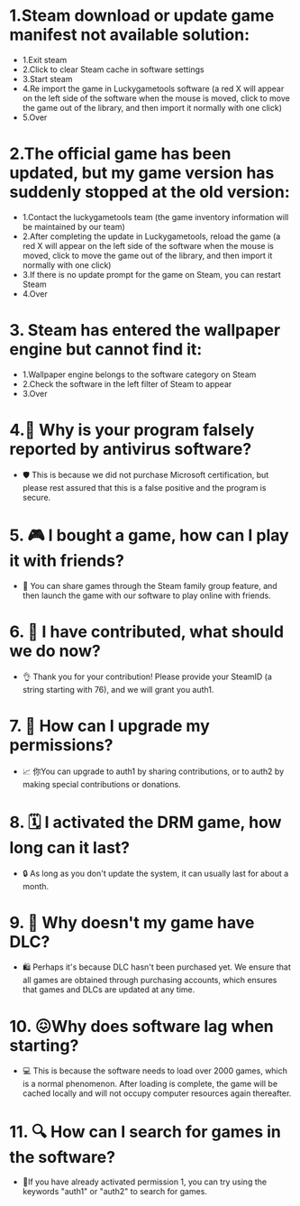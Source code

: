 <style>
body {
  background-image: url('background.jpg'); 
  background-size: cover; 
  background-position: center;
  background-repeat: no-repeat; 
  background-attachment: fixed; 
}
</style>

# 1.Steam download or update game manifest not available solution:
 - 1.Exit steam
 - 2.Click to clear Steam cache in software settings
 - 3.Start steam
 - 4.Re import the game in Luckygametools software (a red X will appear on the left side of the software when the mouse is moved, click to move the game out of the library, and then import it normally with one click)
 - 5.Over

# 2.The official game has been updated, but my game version has suddenly stopped at the old version:
 - 1.Contact the luckygametools team (the game inventory information will be maintained by our team)
 - 2.After completing the update in Luckygametools, reload the game (a red X will appear on the left side of the software when the mouse is moved, click to move the game out of the library, and then import it normally with one click)
 - 3.If there is no update prompt for the game on Steam, you can restart Steam
 - 4.Over

# 3. Steam has entered the wallpaper engine but cannot find it:
 - 1.Wallpaper engine belongs to the software category on Steam
 - 2.Check the software in the left filter of Steam to appear
 - 3.Over

# 4.🚨 Why is your program falsely reported by antivirus software?
 -  🛡️ This is because we did not purchase Microsoft certification, but please rest assured that this is a false positive and the program is secure.

# 5. 🎮 I bought a game, how can I play it with friends?
 - 👥 You can share games through the Steam family group feature, and then launch the game with our software to play online with friends.

# 6. 📸 I have contributed, what should we do now?
 - 👌 Thank you for your contribution! Please provide your SteamID (a string starting with 76), and we will grant you auth1.

# 7. 🚀 How can I upgrade my permissions?
 -  📈 你You can upgrade to auth1 by sharing contributions, or to auth2 by making special contributions or donations.
   
# 8. 🗓️ I activated the DRM game, how long can it last?
 -  🔒 As long as you don't update the system, it can usually last for about a month.
   
# 9. 🤔 Why doesn't my game have DLC?
 - 🛍️ Perhaps it's because DLC hasn't been purchased yet. We ensure that all games are obtained through purchasing accounts, which ensures that games and DLCs are updated at any time.
   
# 10. 😖Why does software lag when starting?
 - 💻 This is because the software needs to load over 2000 games, which is a normal phenomenon. After loading is complete, the game will be cached locally and will not occupy computer resources again thereafter.

 # 11. 🔍 How can I search for games in the software?
   - 🔑If you have already activated permission 1, you can try using the keywords "auth1" or "auth2" to search for games.
     
